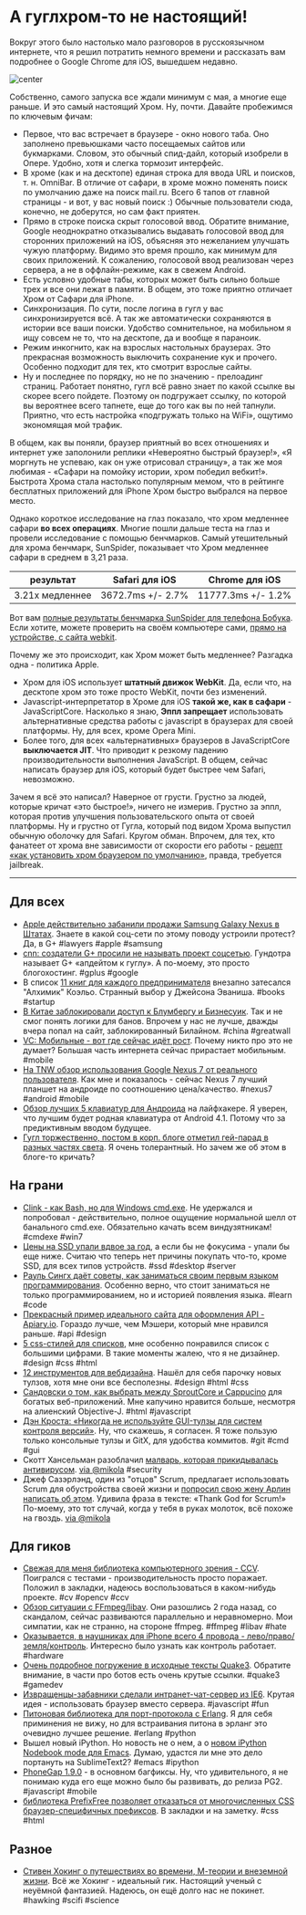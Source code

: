 # А гуглхром-то не настоящий!

Вокруг этого было настолько мало разговоров в русскоязычном интернете, что я решил потратить немного времени и рассказать вам подробнее о Google Chrome для iOS, вышедшем недавно.

![center](http://chyo.ru/chromeforios.png)

Собственно, самого запуска все ждали минимум с мая, а многие еще раньше. И это самый настоящий Хром. Ну, почти. Давайте пробежимся по ключевым фичам:

* Первое, что вас встречает в браузере - окно нового таба. Оно заполнено превьюшками часто посещаемых сайтов или букмарками. Словом, это обычный спид-дайл, который изобрели в Опере. Удобно, хотя и слегка тормозит интерфейс.
* В хроме (как и на десктопе) единая строка для ввода URL и поисков, т. н. OmniBar. В отличие от сафари, в хроме можно поменять поиск по умолчанию даже на поиск mail.ru. Всего 6 тапов от главной страницы - и вот, у вас новый поиск :) Обычные пользователи сюда, конечно, не доберутся, но сам факт приятен.
* Прямо в строке поиска скрыт голосовой ввод. Обратите внимание, Google неоднократно отказывались выдавать голосовой ввод для сторонних приложений на iOS, объясняя это нежеланием улучшать чужую платформу. Видимо это время прошло, как минимум для своих приложений. К сожалению, голосовой ввод реализован через сервера, а не в оффлайн-режиме, как в свежем Android.
* Есть условно удобные табы, которых может быть сильно больше трех и все они лежат в памяти. В общем, это тоже приятно отличает Хром от Сафари для iPhone.
* Синхронизация. По сути, после логина в гугл у вас синхронизируется всё. А так же автоматически сохраняются в истории все ваши поиски. Удобство сомнительное, на мобильном я ищу совсем не то, что на десктопе, да и вообще я параноик. 
* Режим инкогнито, как на взрослых настольных браузерах. Это прекрасная возможность выключить сохранение кук и прочего. Особенно подходит для тех, кто смотрит взрослые сайты.
* Ну и последнее по порядку, но не по значению - прелоадинг страниц. Работает понятно, гугл всё равно знает по какой ссылке вы скорее всего пойдете. Поэтому он подгружает ссылку, по которой вы вероятнее всего тапнете, еще до того как вы по ней тапнули. Приятно, что есть настройка «подгружать только на WiFi», ощутимо экономящая мой трафик.

В общем, как вы поняли, браузер приятный во всех отношениях и интернет уже заполонили реплики «Невероятно быстрый браузер!», «Я моргнуть не успеваю, как он уже отрисовал страницу», а так же моя любимая - «Сафари на помойку истории, хром победил вебкит!». Быстрота Хрома стала настолько популярным мемом, что в рейтинге бесплатных приложений для iPhone Хром быстро выбрался на первое место.

Однако короткое исследование на глаз показало, что хром медленнее сафари **во всех операциях**. Многие пошли дальше теста на глаз и провели исследование с помощью бенчмарков. Самый утешительный для хрома бенчмарк, SunSpider, показывает что Хром медленнее сафари в среднем в 3,21 раза.

<table class="table table-striped"><thead><tr><th>результат</th><th>Safari для iOS</th><th>Chrome для iOS</th></tr>
</thead><tbody>
<tr><td>3.21x медленнее</td><td>3672.7ms +/- 2.7%</td><td>11777.3ms +/- 1.2%</td></tr></tbody></table>

Вот вам [полные результаты бенчмарка SunSpider для телефона Бобука](https://gist.github.com/3029697). Если хотите, можете проверить на своём компьютере сами, [прямо на устройстве, с сайта webkit](http://www.webkit.org/perf/sunspider-0.9.1/sunspider-0.9.1/driver.html).

Почему же это происходит, как Хром может быть медленнее? Разгадка одна - политика Apple.

* Хром для iOS использует **штатный движок WebKit**. Да, если что, на десктопе хром это тоже просто WebKit, почти без изменений.
* Javascript-интерпретатор в Хроме для iOS **такой же, как в сафари** - JavaScriptCore. Насколько я знаю, **Эппл запрещает** использовать альтернативные средства работы с javascript в браузерах для своей платформы. Ну, для всех, кроме Opera Mini.
* Более того, для всех «альтернативных» браузеров в JavaScriptCore **выключается JIT**. Что приводит к резкому падению производительности выполнения JavaScript. В общем, сейчас написать браузер для iOS, который будет быстрее чем Safari, невозможно.

Зачем я всё это написал? Наверное от грусти. Грустно за людей, которые кричат «это быстрое!», ничего не измерив. Грустно за эппл, которая против улучшения пользовательского опыта от своей платформы. Ну и грустно от Гугла, который под видом Хрома выпустил обычную оболочку для Safari. Кругом обман. 
Впрочем, для тех, кто фанатеет от хрома вне зависимости от скорости его работы - [рецепт «как установить хром браузером по умолчанию»](http://www.imore.com/2012/06/30/browserchooser-tweak-lets-google-chrome-default-iphone-ipad-browser-jailbreak/), правда, требуется jailbreak.

-----

## Для всех
* [Apple действительно забанили продажи Samsung Galaxy Nexus в Штатах](http://www.slashgear.com/apple-granted-preliminary-sales-ban-of-galaxy-nexus-29236534/). Знаете в какой соц-сети по этому поводу устроили протест? Да, в G+ #lawyers #apple #samsung
* [cnn: создатели G+ просили не называть проект соцсетью](http://edition.cnn.com/2012/06/29/tech/social-media/google-plus-not-social-network/index.html). Гундотра называет G+ «апдейтом к гуглу». А по-моему, это просто блогохостинг. #gplus #google
* В список [11 книг для каждого предпринимателя](http://jasonevanish.com/2012/07/01/11-books-every-entrepreneur-should-read/) внезапно затесался "Алхимик" Коэльо. Странный выбор у Джейсона Эваниша. #books #startup
* [В Китае заблокировали доступ к Блумбергу и Бизнесуик](http://www.bbc.com/news/technology-18648050?). Так и не смог понять логики для банов. Впрочем у нас не лучше, дважды вчера попал на сайт, заблокированный Билайном. #china #greatwall
* [VC: Мобильные - вот где сейчас идёт рост](http://www.avc.com/a_vc/2012/07/mobile-is-where-the-growth-is.html). Почему никто про это не думает? Большая часть интернета сейчас прирастает мобильным. #mobile
* [На TNW обзор использования Google Nexus 7 от реального пользователя](http://thenextweb.com/gadgets/2012/07/01/a-nexus-7-tablet-review-from-someone-who-actually-used-it-for-a-few-days/). Как мне и показалось - сейчас Nexus 7 лучший планшет на андроиде по соотношению цена/качество. #nexus7 #android #mobile
* [Обзор лучших 5 клавиатур для Андроида](http://lifehacker.com/5922522/five-best-android-keyboards) на лайфхакере. Я уверен, что лучшим будет родная клавиатура от Android 4.1. Потому что за предиктивным вводом будущее.
* [Гугл торжественно, постом в корп. блоге отметил гей-парад в разных частях света](http://googleblog.blogspot.com/2012/06/celebrating-pride-2012.html). Я очень толерантный. Но зачем же об этом в блоге-то кричать?

## На грани
* [Clink - как Bash, но для Windows cmd.exe](http://code.google.com/p/clink/). Не удержался и попробовал - действительно, полное ощущение нормальной шелл от банального cmd.exe. Обязательно качать всем виндузятникам! #cmdexe #win7
* [Цены на SSD упали вдвое за год](http://arstechnica.com/gadgets/2012/06/why-ssds-cost-half-of-what-they-did-in-2011/), а если бы не фокусима - упали бы еще ниже. Считаю что теперь нет причины покупать что-то, кроме SSD, для всех типов устройств. #ssd #desktop #server
* [Рауль Сингх даёт советы, как заниматься своим первым языком программирования](http://www.singhrahul.com/2012/07/learning-your-first-programming.html). Особенно верно, что стоит заниматься не только программированием, но и историей появления языка. #learn #code
* [Прекрасный пример идеального сайта для оформления API - Apiary.io](http://apiary.io/). Гораздо лучше, чем Мэшери, который мне нравился раньше. #api #design
* [5 css-стилей для списков](http://designshack.net/articles/css/5-simple-and-practical-css-list-styles-you-can-copy-and-paste/), мне особенно понравился список с большими цифрами. В такие моменты жалею, что я не дизайнер. #design #css #html
* [12 инструментов для вебдизайна](http://bashooka.com/freebie/12-useful-web-design-tools/). Нашёл для себя парочку новых тулзов, хотя мне они все бесполезны. #design #html #css
* [Сандовски о том, как выбрать между SproutCore и Cappucino](http://sandofsky.com/blog/desktop-class-applications-in-javascript.html) для богатых веб-приложений. Мне капучино нравится больше, несмотря на алиенский Objective-J. #html #javascript
* [Дэн Кроста: «Никогда не используйте GUI-тулзы для систем контроля версий»](http://late.am/post/2011/09/27/never-use-source-control-guis). Ну, что скажешь, я согласен. Я тоже пользую только консольные тулзы и GitX, для удобства коммитов. #git #cmd #gui
* Скотт Хансельман разоблачил [малварь, которая прикидывалась антивирусом](http://www.hanselman.com/blog/IfMalwareAuthorsEverLearnHowToSpellWereAllScrewedTheComingHTML5MalwareApocalypse.aspx). [via @mikola](http://github.com/mikola) #security
* Джеф Сазэрлэнд, один из "отцов" Scrum, предлагает использовать Scrum для обустройства своей жизни и [попросил свою жену Арлин написать об этом](http://scrum.jeffsutherland.com/2012/06/normal-0-false-false-false-en-us-ja-x.html). Удивила фраза в тексте: «Thank God for Scrum!» По-моему, это тот случай, когда у тебя в руках молоток, всё похоже на гвоздь. [via @mikola](http://github.com/mikola)

## Для гиков
* [Свежая для меня библиотека компьютерного зрения - CCV](http://libccv.org/). Поигрался с тестами - производительность просто поражает. Положил в закладки, надеюсь воспользоваться в каком-нибудь проекте. #cv #opencv #ccv
* [Обзор ситуации с FFmpeg/libav](http://blog.pkh.me/p/13-the-ffmpeg-libav-situation.html). Они разошлись 2 года назад, со скандалом, сейчас развиваются параллельно и неравномерно. Мои симпатии, как не странно, на стороне  ffmpeg. #ffmpeg #libav #hate
* [Оказывается, в наушниках для iPhone всего 4 провода - лево/право/земля/контроль](http://unix.stackexchange.com/questions/41954/earphone-remote-in-sound-jack-as-x-input/41989#41989). Интересно было узнать как контроль работает. #hardware
* [Очень подробное погружение в исходные тексты Quake3](http://fabiensanglard.net/quake3/index.php). Обратите внимание, в части про ботов есть очень крутые ссылки. #quake3 #gamedev
* [Извращенцы-забавники сделали интранет-чат-сервер из IE6](https://www.getbridge.com/blog/ie6chatserver). Крутая идея - использовать браузер вместо сервера. #javascript #fun
* [Питоновая библиотека для порт-протокола с Erlang](http://erlport.org/). Я для себя приминения не вижу, но для встраивания питона в эрланг это очевидно лучшее решение. #erlang #python
* Вышел новый iPython. Но новость не о нем, а о [новом iPython Nodebook mode для Emacs](http://tkf.github.com/emacs-ipython-notebook/). Думаю, удастся ли мне это дело портануть на SublimeText2? #emacs #ipython
* [PhoneGap 1.9.0](http://phonegap.com/2012/06/30/phonegap-1-9-0-released/) - в основном багфиксы. Ну, что удивительного, я не понимаю куда его еще можно было бы развивать, до релиза PG2. #javascript #mobile
* [библиотека PrefixFree позволяет отказаться от многочисленных CSS браузер-специфичных префиксов](http://coding.smashingmagazine.com/2011/10/12/prefixfree-break-free-from-css-prefix-hell/). В закладки и на заметку. #css #html

## Разное
* [Стивен Хокинг о путешествиях во времени, М-теории и внеземной жизни](http://arstechnica.com/science/2012/07/steven-hawking-on-time-travel-m-theory-and-extra-terrestrial-life/). Всё же Хокинг - идеальный гик. Настоящий ученый с неуёмной фантазией. Надеюсь, он ещё долго нас не покинет. #hawking #scifi #science
                                                                              